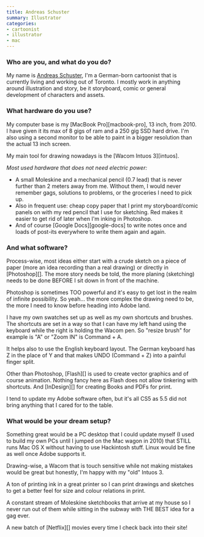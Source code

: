 ```yaml
---
title: Andreas Schuster
summary: Illustrator
categories:
- cartoonist
- illustrator
- mac
---
```


### Who are you, and what do you do?

My name is [Andreas Schuster](http://mrschuster.com/ "Andreas' website."), I'm a German-born cartoonist that is currently living and working out of Toronto. I mostly work in anything around illustration and story, be it storyboard, comic or general development of characters and assets.

### What hardware do you use?

My computer base is my [MacBook Pro][macbook-pro], 13 inch, from 2010. I have given it its max of 8 gigs of ram and a 250 gig SSD hard drive. I'm also using a second monitor to be able to paint in a bigger resolution than the actual 13 inch screen.

My main tool for drawing nowadays is the [Wacom Intuos 3][intuos].

*Most used hardware that does not need electric power:*

- A small Moleskine and a mechanical pencil (0.7 lead) that is never further than 2 meters away from me. Without them, I would never remember gags, solutions to problems, or the groceries I need to pick up.
- Also in frequent use: cheap copy paper that I print my storyboard/comic panels on with my red pencil that I use for sketching. Red makes it easier to get rid of later when I'm inking in Photoshop.
- And of course [Google Docs][google-docs] to write notes once and loads of post-its everywhere to write them again and again.

### And what software?

Process-wise, most ideas either start with a crude sketch on a piece of paper (more an idea recording than a real drawing) or directly in [Photoshop][]. The more story needs be told, the more planing (sketching) needs to be done BEFORE I sit down in front of the machine.

Photoshop is sometimes TOO powerful and it's easy to get lost in the realm of infinite possibility. So yeah... the more complex the drawing need to be, the more I need to know before heading into Adobe land.

I have my own swatches set up as well as my own shortcuts and brushes. The shortcuts are set in a way so that I can have my left hand using the keyboard
while the right is holding the Wacom pen. So "resize brush" for example is "A" or "Zoom IN" is Command + A.

It helps also to use the English keyboard layout. The German keyboard has Z in the place of Y and that makes UNDO (Command + Z) into a painful finger split.

Other than Photoshop, [Flash][] is used to create vector graphics and of course animation. Nothing fancy here as Flash does not allow tinkering with shortcuts. And [InDesign][] for creating Books and PDFs for print.

I tend to update my Adobe software often, but it's all CS5 as 5.5 did not bring anything that I cared for to the table.

### What would be your dream setup?

Something great would be a PC desktop that I could update myself (I used to build my own PCs until I jumped on the Mac wagon in 2010) that STILL runs Mac OS X without having to use Hackintosh stuff. Linux would be fine as well once Adobe supports it.

Drawing-wise, a Wacom that is touch sensitive while not making mistakes would be great but honestly, I'm happy with my "old" Intuos 3.

A ton of printing ink in a great printer so I can print drawings and sketches to get a better feel for size and colour relations in print.

A constant stream of Moleskine sketchbooks that arrive at my house so I never run out of them while sitting in the subway with THE BEST idea for a gag ever.

A new batch of [Netflix][] movies every time I check back into their site!